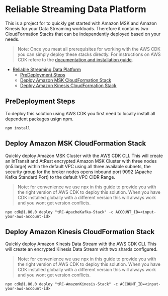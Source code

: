 # Reliable Streaming Data Platform

This is a project for to quickly get started with Amazon MSK and Amazon Kinesis for your Data Streaming workloads. Therefore it contains two CloudFormation Stacks that can be independently deployed based on your needs.

> Note: Once you meat all prerequisites for working with the AWS CDK you can simply deploy these stacks directly. For instructions on AWS CDK refere to the [documentation and installation guide](https://github.com/aws/aws-cdk).

- [Reliable Streaming Data Platform](#reliable-streaming-data-platform)
  - [PreDeployment Steps](#predeployment-steps)
  - [Deploy Amazon MSK CloudFormation Stack](#deploy-amazon-msk-cloudformation-stack)
  - [Deploy Amazon Kinesis CloudFormation Stack](#deploy-amazon-kinesis-cloudformation-stack)

## PreDeployment Steps

To deploy this solution using AWS CDK you first need to locally install all dependent packages usign npm.

```shell
npm install
```

## Deploy Amazon MSK CloudFormation Stack

Quickly deploy Amazon MSK Cluster with the AWS CDK CLI. This will create an InTransit and AtRest encrypted Amazon MSK Cluster with three nodes (m5.large) within the default VPC using all three available subnets, the security group for the broker nodes opens inbound port 9092 (Apache Kafka Standard Port) to the default VPC CIDR Range.

> Note: for convenience we use npx in this guide to provide you with the right version of AWS CDK to deploy this solution. When you have CDK installed globally with a different version this will always work and you wont get version conflicts.

```shell
npx cdk@1.80.0 deploy "tRC-ApacheKafka-Stack" -c ACCOUNT_ID=<input-your-aws-account-id>
```

## Deploy Amazon Kinesis CloudFormation Stack

Quickly deploy Amazon Kinesis Data Stream with the AWS CDK CLI. This will create an encrypted Kinesis Data Stream with two shards configured.

> Note: for convenience we use npx in this guide to provide you with the right version of AWS CDK to deploy this solution. When you have CDK installed globally with a different version this will always work and you wont get version conflicts.

```shell
npx cdk@1.80.0 deploy "tRC-AmazonKinesis-Stack" -c ACCOUNT_ID=<input-your-aws-account-id>
```
